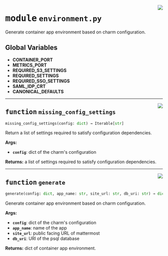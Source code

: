 <!-- markdownlint-disable -->

<a href="../src/environment.py#L0"><img align="right" style="float:right;" src="https://img.shields.io/badge/-source-cccccc?style=flat-square"></a>

# <kbd>module</kbd> `environment.py`
Generate container app environment based on charm configuration. 

**Global Variables**
---------------
- **CONTAINER_PORT**
- **METRICS_PORT**
- **REQUIRED_S3_SETTINGS**
- **REQUIRED_SETTINGS**
- **REQUIRED_SSO_SETTINGS**
- **SAML_IDP_CRT**
- **CANONICAL_DEFAULTS**

---

<a href="../src/environment.py#L180"><img align="right" style="float:right;" src="https://img.shields.io/badge/-source-cccccc?style=flat-square"></a>

## <kbd>function</kbd> `missing_config_settings`

```python
missing_config_settings(config: dict) → Iterable[str]
```

Return a list of settings required to satisfy configuration dependencies. 



**Args:**
 
 - <b>`config`</b>:  dict of the charm's configuration 



**Returns:**
 a list of settings required to satisfy configuration dependencies. 


---

<a href="../src/environment.py#L208"><img align="right" style="float:right;" src="https://img.shields.io/badge/-source-cccccc?style=flat-square"></a>

## <kbd>function</kbd> `generate`

```python
generate(config: dict, app_name: str, site_url: str, db_uri: str) → dict
```

Generate container app environment based on charm configuration. 



**Args:**
 
 - <b>`config`</b>:  dict of the charm's configuration 
 - <b>`app_name`</b>:  name of the app 
 - <b>`site_url`</b>:  public facing URL of mattermost 
 - <b>`db_uri`</b>:  URI of the psql database 



**Returns:**
 dict of container app environment. 


